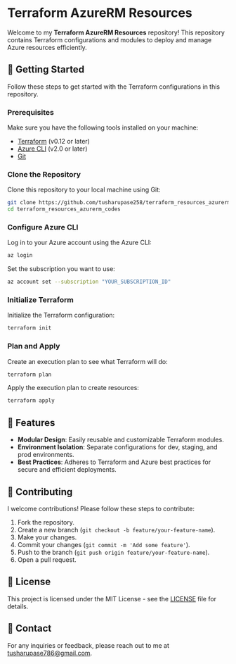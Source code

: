 # Terraform AzureRM Resources

Welcome to my **Terraform AzureRM Resources** repository! This repository contains Terraform configurations and modules to deploy and manage Azure resources efficiently.

## 🚀 Getting Started

Follow these steps to get started with the Terraform configurations in this repository.

### Prerequisites

Make sure you have the following tools installed on your machine:

- [Terraform](https://www.terraform.io/downloads.html) (v0.12 or later)
- [Azure CLI](https://docs.microsoft.com/en-us/cli/azure/install-azure-cli) (v2.0 or later)
- [Git](https://git-scm.com/downloads)

### Clone the Repository

Clone this repository to your local machine using Git:

```sh
git clone https://github.com/tusharupase258/terraform_resources_azurerm_codes.git
cd terraform_resources_azurerm_codes
```

### Configure Azure CLI

Log in to your Azure account using the Azure CLI:

```sh
az login
```

Set the subscription you want to use:

```sh
az account set --subscription "YOUR_SUBSCRIPTION_ID"
```

### Initialize Terraform

Initialize the Terraform configuration:

```sh
terraform init
```

### Plan and Apply

Create an execution plan to see what Terraform will do:

```sh
terraform plan
```

Apply the execution plan to create resources:

```sh
terraform apply
```

## 🌟 Features

- **Modular Design**: Easily reusable and customizable Terraform modules.
- **Environment Isolation**: Separate configurations for dev, staging, and prod environments.
- **Best Practices**: Adheres to Terraform and Azure best practices for secure and efficient deployments.

## 🤝 Contributing

I welcome contributions! Please follow these steps to contribute:

1. Fork the repository.
2. Create a new branch (`git checkout -b feature/your-feature-name`).
3. Make your changes.
4. Commit your changes (`git commit -m 'Add some feature'`).
5. Push to the branch (`git push origin feature/your-feature-name`).
6. Open a pull request.

## 📄 License

This project is licensed under the MIT License - see the [LICENSE](LICENSE) file for details.

## 📧 Contact

For any inquiries or feedback, please reach out to me at [tusharupase786@gmail.com](mailto:tusharupase786@gmail.com).
